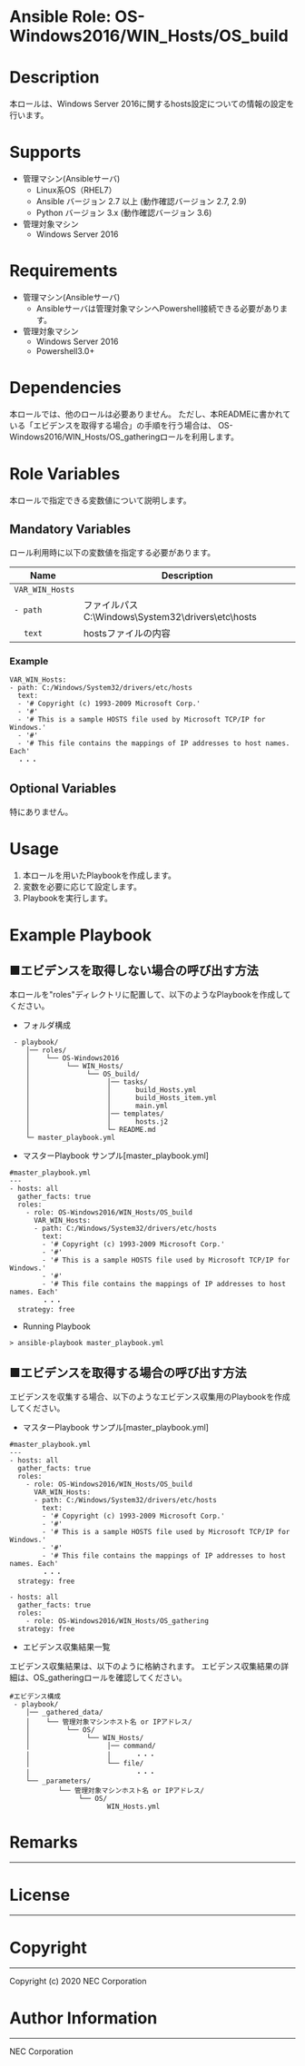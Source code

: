 Ansible Role: OS-Windows2016/WIN_Hosts/OS_build
=======================================================
# Description
本ロールは、Windows Server 2016に関するhosts設定についての情報の設定を行います。

# Supports
- 管理マシン(Ansibleサーバ)
  * Linux系OS（RHEL7）
  * Ansible バージョン 2.7 以上 (動作確認バージョン 2.7, 2.9)
  * Python バージョン 3.x  (動作確認バージョン 3.6)
- 管理対象マシン
  * Windows Server 2016

# Requirements
- 管理マシン(Ansibleサーバ)
  * Ansibleサーバは管理対象マシンへPowershell接続できる必要があります。
- 管理対象マシン
  * Windows Server 2016
  * Powershell3.0+

# Dependencies

本ロールでは、他のロールは必要ありません。
ただし、本READMEに書かれている「エビデンスを取得する場合」の手順を行う場合は、
OS-Windows2016/WIN_Hosts/OS_gatheringロールを利用します。

# Role Variables

本ロールで指定できる変数値について説明します。

## Mandatory Variables

ロール利用時に以下の変数値を指定する必要があります。

| Name | Description | 
| ---- | ----------- | 
| `VAR_WIN_Hosts` |     | 
| `- path` | ファイルパス C:\Windows\System32\drivers\etc\hosts | 
| &nbsp;&nbsp;&nbsp;&nbsp;`text` | hostsファイルの内容 | 

### Example
~~~
VAR_WIN_Hosts:
- path: C:/Windows/System32/drivers/etc/hosts
  text:
  - '# Copyright (c) 1993-2009 Microsoft Corp.'
  - '#'
  - '# This is a sample HOSTS file used by Microsoft TCP/IP for Windows.'
  - '#'
  - '# This file contains the mappings of IP addresses to host names. Each'
  ・・・
~~~


## Optional Variables

特にありません。

# Usage

1. 本ロールを用いたPlaybookを作成します。
2. 変数を必要に応じて設定します。
3. Playbookを実行します。

# Example Playbook

## ■エビデンスを取得しない場合の呼び出す方法

本ロールを"roles"ディレクトリに配置して、以下のようなPlaybookを作成してください。

- フォルダ構成

~~~
 - playbook/
    │── roles/
    │    └── OS-Windows2016
    │         └── WIN_Hosts/
    │              └── OS_build/
    │                   │── tasks/
    │                   │      build_Hosts.yml
    │                   │      build_Hosts_item.yml
    │                   │      main.yml
    │                   │── templates/
    │                   │      hosts.j2
    │                   └─ README.md
    └─ master_playbook.yml
~~~

- マスターPlaybook サンプル[master_playbook.yml]

~~~
#master_playbook.yml
---
- hosts: all
  gather_facts: true
  roles:
    - role: OS-Windows2016/WIN_Hosts/OS_build
      VAR_WIN_Hosts:
      - path: C:/Windows/System32/drivers/etc/hosts
        text:
        - '# Copyright (c) 1993-2009 Microsoft Corp.'
        - '#'
        - '# This is a sample HOSTS file used by Microsoft TCP/IP for Windows.'
        - '#'
        - '# This file contains the mappings of IP addresses to host names. Each'
        ・・・
  strategy: free
~~~

- Running Playbook

~~~
> ansible-playbook master_playbook.yml
~~~

## ■エビデンスを取得する場合の呼び出す方法

エビデンスを収集する場合、以下のようなエビデンス収集用のPlaybookを作成してください。  

- マスターPlaybook サンプル[master_playbook.yml]

~~~
#master_playbook.yml
---
- hosts: all
  gather_facts: true
  roles:
    - role: OS-Windows2016/WIN_Hosts/OS_build
      VAR_WIN_Hosts:
      - path: C:/Windows/System32/drivers/etc/hosts
        text:
        - '# Copyright (c) 1993-2009 Microsoft Corp.'
        - '#'
        - '# This is a sample HOSTS file used by Microsoft TCP/IP for Windows.'
        - '#'
        - '# This file contains the mappings of IP addresses to host names. Each'
        ・・・
  strategy: free

- hosts: all
  gather_facts: true
  roles:
    - role: OS-Windows2016/WIN_Hosts/OS_gathering
  strategy: free
~~~

- エビデンス収集結果一覧

エビデンス収集結果は、以下のように格納されます。
エビデンス収集結果の詳細は、OS_gatheringロールを確認してください。

~~~
#エビデンス構成
 - playbook/
    │── _gathered_data/
    │    └── 管理対象マシンホスト名 or IPアドレス/
    │         └── OS/
    │              └── WIN_Hosts/
    │                   │── command/
    │                   │      ・・・
    │                   └── file/
    │                          ・・・
    └── _parameters/
            └── 管理対象マシンホスト名 or IPアドレス/
                 └── OS/
                        WIN_Hosts.yml
~~~

# Remarks
-------

# License
-------

# Copyright
---------
Copyright (c) 2020 NEC Corporation

# Author Information
------------------
NEC Corporation
